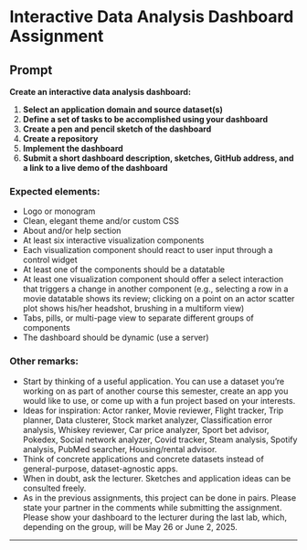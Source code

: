 # Interactive Data Analysis Dashboard Assignment

## Prompt

**Create an interactive data analysis dashboard:**

1. **Select an application domain and source dataset(s)**
2. **Define a set of tasks to be accomplished using your dashboard**
3. **Create a pen and pencil sketch of the dashboard**
4. **Create a repository**
5. **Implement the dashboard**
6. **Submit a short dashboard description, sketches, GitHub address, and a link to a live demo of the dashboard**

### Expected elements:

* Logo or monogram
* Clean, elegant theme and/or custom CSS
* About and/or help section
* At least six interactive visualization components
* Each visualization component should react to user input through a control widget
* At least one of the components should be a datatable
* At least one visualization component should offer a select interaction that triggers a change in another component (e.g., selecting a row in a movie datatable shows its review; clicking on a point on an actor scatter plot shows his/her headshot, brushing in a multiform view)
* Tabs, pills, or multi-page view to separate different groups of components
* The dashboard should be dynamic (use a server)

### Other remarks:

* Start by thinking of a useful application. You can use a dataset you’re working on as part of another course this semester, create an app you would like to use, or come up with a fun project based on your interests.
* Ideas for inspiration: Actor ranker, Movie reviewer, Flight tracker, Trip planner, Data clusterer, Stock market analyzer, Classification error analysis, Whiskey reviewer, Car price analyzer, Sport bet advisor, Pokedex, Social network analyzer, Covid tracker, Steam analysis, Spotify analysis, PubMed searcher, Housing/rental advisor.
* Think of concrete applications and concrete datasets instead of general-purpose, dataset-agnostic apps.
* When in doubt, ask the lecturer. Sketches and application ideas can be consulted freely.
* As in the previous assignments, this project can be done in pairs. Please state your partner in the comments while submitting the assignment. Please show your dashboard to the lecturer during the last lab, which, depending on the group, will be May 26 or June 2, 2025.

---

